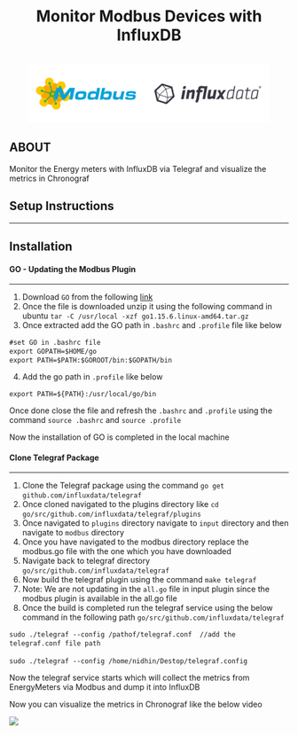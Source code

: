 <div align="center">
  <h1>Monitor Modbus Devices with InfluxDB</h1>
  <br>
  <div align="center">
    <img src="./assets/modbus-influxdata.webp" alt="aog" height="105">
    </div>
</div>

**ABOUT**
----------
Monitor the Energy meters with InfluxDB via Telegraf and visualize the metrics in Chronograf

## Setup Instructions
----------------------

## Installation

#### GO - Updating the Modbus Plugin
--------------------------------------

1. Download `GO` from the following [link](https://golang.org/doc/install)
2. Once the file is downloaded unzip it using the following command in ubuntu `tar -C /usr/local -xzf go1.15.6.linux-amd64.tar.gz`
3. Once extracted add the GO path in `.bashrc` and `.profile` file like below

```
#set GO in .bashrc file
export GOPATH=$HOME/go
export PATH=$PATH:$GOROOT/bin:$GOPATH/bin
```

4. Add the go path in `.profile` like below

```
export PATH=${PATH}:/usr/local/go/bin
```

Once done close the file and refresh the `.bashrc` and `.profile` using the command `source .bashrc` and `source .profile`

Now the installation of GO is completed in the local machine

#### Clone Telegraf Package
-----------------------------

1. Clone the Telegraf package using the command `go get github.com/influxdata/telegraf`
2. Once cloned navigated to the plugins directory like `cd go/src/github.com/influxdata/telegraf/plugins`
3. Once navigated to `plugins` directory navigate to `input` directory and then navigate to `modbus` directory
4. Once you have navigated to the modbus directory replace the modbus.go file with the one which you have downloaded
5. Navigate back to telegraf directory `go/src/github.com/influxdata/telegraf`
6. Now build the telegraf plugin using the command `make telegraf`
7. Note: We are not updating in the `all.go` file in input plugin since the modbus plugin is available in the all.go file
8. Once the build is completed run the telegraf service using the below command in the following path `go/src/github.com/influxdata/telegraf`

```
sudo ./telegraf --config /pathof/telegraf.conf  //add the telegraf.conf file path

sudo ./telegraf --config /home/nidhin/Destop/telegraf.config
```

Now the telegraf service starts which will collect the metrics from EnergyMeters via Modbus and dump it into InfluxDB

Now you can visualize the metrics in Chronograf like the below video

[<img src="https://i9.ytimg.com/vi/pr0A9vyT1nc/mq2.jpg?sqp=CLy40v8F&rs=AOn4CLBkPtH01QxMaIcBptk4H9Af5Y9aLA">](https://youtu.be/pr0A9vyT1nc)